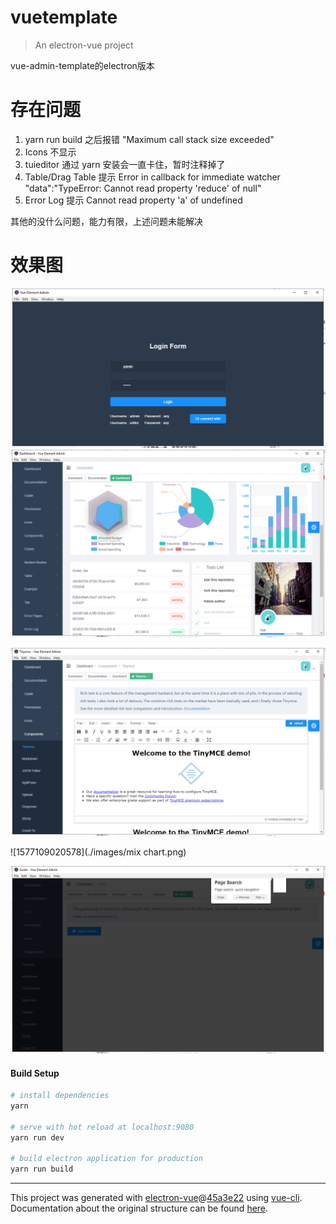 # vuetemplate

> An electron-vue project

vue-admin-template的electron版本

# 存在问题
1. yarn run build 之后报错 "Maximum call stack size exceeded"
2. Icons 不显示
3. tuieditor 通过 yarn 安装会一直卡住，暂时注释掉了
4. Table/Drag Table 提示 Error in callback for immediate watcher "data":"TypeError: Cannot read property 'reduce' of null"
5. Error Log 提示 Cannot read property 'a' of undefined

其他的没什么问题，能力有限，上述问题未能解决

# 效果图



![1577109020578](./images/login.png)![1577109020578](./images/dashboard.png)

![1577109020578](./images/tinymce.png)

![1577109020578](./images/mix chart.png)

![1577109020578](./images/guide.png)

#### Build Setup

``` bash
# install dependencies
yarn

# serve with hot reload at localhost:9080
yarn run dev

# build electron application for production
yarn run build


```

---

This project was generated with [electron-vue](https://github.com/SimulatedGREG/electron-vue)@[45a3e22](https://github.com/SimulatedGREG/electron-vue/tree/45a3e224e7bb8fc71909021ccfdcfec0f461f634) using [vue-cli](https://github.com/vuejs/vue-cli). Documentation about the original structure can be found [here](https://simulatedgreg.gitbooks.io/electron-vue/content/index.html).
